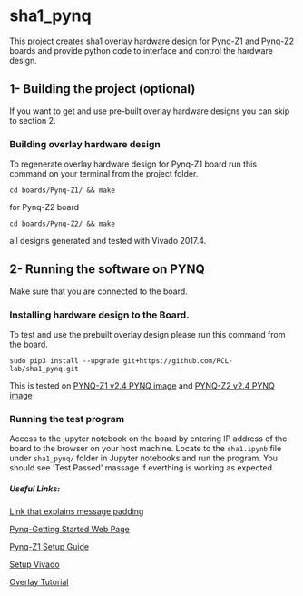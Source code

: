 # sha1_pynq

This project creates sha1 overlay hardware design for Pynq-Z1 and Pynq-Z2 boards and provide python code to interface and control the hardware design.

## 1- Building the project  (optional)

If you want to get and use pre-built overlay hardware designs you can skip to section 2.

### Building overlay hardware design

To regenerate overlay hardware design for Pynq-Z1 board run this command on your terminal from the project folder.

`cd boards/Pynq-Z1/ && make`

for Pynq-Z2 board

`cd boards/Pynq-Z2/ && make`

all designs generated and tested with Vivado 2017.4.

## 2- Running the software on PYNQ

Make sure that you are connected to the board.

### Installing hardware design to the Board.

To test and use the prebuilt overlay design please run this command from the board.

`sudo pip3 install --upgrade git+https://github.com/RCL-lab/sha1_pynq.git`

This is tested on [PYNQ-Z1 v2.4 PYNQ image](http://bit.ly/2V9MB9v) and [PYNQ-Z2 v2.4 PYNQ image](http://bit.ly/2E3BxUF)

### Running the test program

Access to the jupyter notebook on the board by entering IP address of the board to the browser on your host machine.
Locate to the `sha1.ipynb` file under `sha1_pynq/` folder in Jupyter notebooks and run the program. You should see 'Test Passed' massage if everthing is working as expected.

##### Useful Links:

[Link that explains message padding](https://www.ipa.go.jp/security/rfc/RFC3174EN.html#4)

[Pynq-Getting Started Web Page](https://pynq.readthedocs.io/en/latest/getting_started.html)

[Pynq-Z1 Setup Guide](https://pynq.readthedocs.io/en/latest/getting_started/pynq_z1_setup.html)

[Setup Vivado](https://pynq.readthedocs.io/en/latest/overlay_design_methodology/board_settings.html)

[Overlay Tutorial](https://pynq.readthedocs.io/en/latest/overlay_design_methodology/overlay_tutorial.html)

